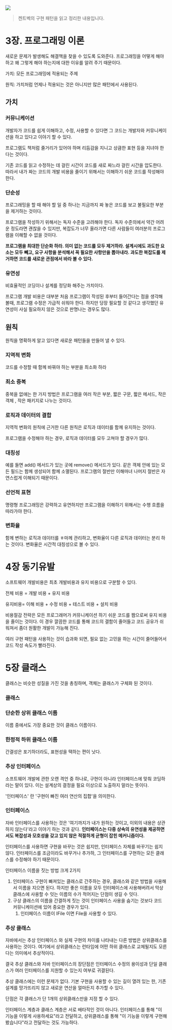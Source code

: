 ![](http://image.yes24.com/momo/TopCate61/MidCate01/6000216.jpg)

>  켄트벡의 구현 패턴을 읽고 정리한 내용입니다. 





# 3장. 프로그래밍 이론 

새로운 문제가 발생해도 해결책을 찾을 수 있도록 도와준다. 프로그래밍을 어떻게 해야 하고 왜 그렇게 해야 하는지에 대한 이유를 알려 주기 때문이다. 

가치: 모든 프로그래밍에 적용되는 주제

원칙: 가치처럼 언제나 적용되는 것은 아니지만 많은 패턴에서 사용된다. 





## 가치

### 커뮤니케이션

개발자가 코드를 쉽게 이해하고, 수정, 사용할 수 있다면 그 코드는 개발자와 커뮤니케이션을 하고 있다고 이야기 할 수 있다.

프로그램도 책처럼 줄거리가 있어야 하며 리듬감을 지니고 상큼한 표현 등을 지녀야 한다는 것이다. 

기존 코드를 읽고 수정하는 데 걸린 시간이 코드를 새로 짜느라 걸린 시간을 압도한다. 따라서 내가 짜는 코드의 개발 비용을 줄이기 위해서는 이해하기 쉬운 코드를 작성해야 한다. 



### 단순성

프로그래밍을 할 때 해야 할 일 중 하나는 지금까지 짜 놓은 코드를 보고 불필요한 부분을 제거하는 것이다. 

프로그램을 작성하기 위해서는 독자 수준을 고려해야 한다. 독자 수준의에서 약간 어려운 정도라면 괜찮을 수 있지만, 복잡도가 너무 올라가면 다른 사람들이 여러분의 프로그램을 이해할 수 없을 것이다.

**프로그램을 최대한 단순화 하라. 의미 없는 코드를 모두 제거하라. 설계시에도 과도한 요소는 모두 빼고, 요구 사항을 분석해서 꼭 필요한 사항만을 뽑아내라. 과도한 복잡도를 제거하면 코드를 새로운 관점에서 바라 볼 수 있다.**



### 유연성

비효율적인 코딩이나 설계를 정당화 해주는 가치이다. 

프로그램 개발 비용은 대부분 처음 프로그램이 작성된 후부터 들어간다는 점을 생각해 볼때, 프로그램 수정은 가급적 쉬워야 한다. 하지만 당장 필요할 것 같다고 생각했던 유연성이 사실 필요하지 않은 것으로 판명나는 경우도 많다. 



## 원칙

원칙을 명확하게 알고 있다면 새로운 패턴들을 만들어 낼 수 있다. 



### 지역적 변화

코드를 수정할 때 함께 바꿔야 하는 부분을 최소화 하라 



### 최소 중복

중복을 없애는 한 가지 방법은 프로그램을 여러 작은 부분, 짧은 구문, 짧은 메서드, 작은 객체 , 작은 패키지로 나누는 것이다. 



### 로직과 데이터의 결합 

지역적 변화의 원칙에 근거한 다른 원칙은 로직과 데이터를 함께 유지하는 것이다. 

프로그램을 수정해야 하는 경우, 로직과 데이터를 모두 고쳐야 할 경우가 많다. 



### 대칭성

예를 들면 add() 메서드가 있는 곳에 remove() 메서드가 있다. 같은 객체 안에 있는 모든 필드는 함께 생성되어 함께 소멸된다. 프로그램의 절반만 이해마녀 나머지 절반은 자연스럽게 이해되기 때문이다. 



### 선언적 표현

명령형 프로그래밍은 강력하고 유연하지만 프로그램을 이해하기 위해서는 수행 흐름을 따라가야 한다. 



### 변화율

함께 변하는 로직과 데이터를 ㅎ마께 관리하고, 변화율이 다른 로직과 데이터는 분리 하는 것이다. 변화율은 시간적 대칭성으로 볼 수 있다. 



# 4장 동기유발

소프트웨어 개발비용은 최초 개발비용과 유지 비용으로 구분할 수 있다.

전체 비용 = 개발 비용 + 유지 비용

유지비용= 이해 비용 + 수정 비용 + 테스트 비용 + 설치 비용

비용절감 전략은 모든 프로그래머가 커뮤니케이션 하기 쉬운 코드를 짬으로써 유지 비용을 줄이는 것이다. 이 경우 깔끔한 코드를 통해 코드의 결함이 줄어들고 코드 공유가 쉬워져서 좀더 원활한 개발이 가능해 진다. 

여러 구현 패턴을 사용하는 것이 습과화 되면, 필요 없는 고민을 하는 시간이 줄어들어서 코드 작성 속도가 빨라진다. 



# 5장 클래스 

클래스는 비슷한 성질을 가진 것을 총칭하며, 객체는 클래스가 구체화 된 것이다.



### 클래스 



### 단순한 상위 클래스 이름 

이름 중에서도 가장 중요한 것이 클래스 이름이다. 



### 한정적 하위 클래스 이름

간결성은 포기하더라도, 표현성을 택하는 편이 낫다. 



### 추상 인터페이스

소프트웨어 개발에 관한 오랜 격언 중 하나로, 구현이 아니라 인터페이스에 맞춰 코딩하라는 말이 있다. 이는 설계상의 결정을 필요 이상으로 노출하지 말라는 뜻이다. 

'인터페이스' 란 '구현이 빠진 여러 연산의 집합'을 의미한다. 



### 인터페이스

자바 인터페이스를 사용하는 것은 '여기까지가 내가 원하는 것이고, 이외의 내용은 상관하지 않는다'라고 이야기 하는 것과 같다. **인터페이스는 다중 상속의 유연성을 제공하면서도 복잡성과 모호성을 갖고 있지 않은 적절하게 균형이 잡힌 메커니즘이다.**

인터페이스를 사용하면 구현을 바꾸는 것은 쉽지만, 인터페이스 자체를 바꾸기는 쉽지 않다. 인터페이스를 조금이라도 바꾸거나 추가하, 그 인터페이스를 구현하는 모든 클래스를 수정해야 하기 때문이다. 

인터페이스 이름을 짓는 방법 크게 2가지 

1. 인터페이스 구현이 빠져있는 클래스로 간주하는 경우, 클래스와 같은 방법을 사용해서 이름을 지으면 된다. 하지만 좋은 이름을 모두 인터페이스에 사용해버려서 막상 클래스에 사용할 수 잇는 이름의 수가 적어지는 단점이 생길 수 잇다. 
2. 구상 클래스의 이름을 간결하게 짓는 것이 인터페이스 사용을 숨기는 것보다 코드 커뮤니케이션에 있어 중요한 경우가 있다. 
   1. 인터페이스 이름이 IFile 이면 File을 사용할 수 있다. 



### 추상 클래스 

자바에서는 추상 인터페이스 와 실제 구현의 차이를 나타내는 다른 방법은 상위클래스를 사용하는 것이다. 여기에서 상위클래스는 런타임에 어떤 하위 클래스로 교체될지도 모른다는 의미에서 추상적이다. 

결국 추상 클래스와 자바 인터페이스의 장단점은 인터페이스 수정의 용이성과 단일 클래스가 여러 인터페이스를 지원할 수 있는지 여부로 귀결된다. 

추상 클래스에는 이런 문제가 없다. 기본 구현을 사용할 수 있는 길이 열려 있는 한, 기존 설계를 망가뜨리지 않고 새로운 연산을 얼마든지 추가할 수 있다. 

단점은 각 클래스가 단 1개의 상위클래스만을 지정 할 수 있다. 

인터페이스 계층과 클래스 계층은 서로 배타적인 것이 아니다. 인터페이스를 통해 "이 기능을 이렇게 사용하세요"라고 전달하고, 상위클래스를 통해 "이 기능을 이렇게 구현해봤습니다"라고 전달하는 것도 가능하다. 